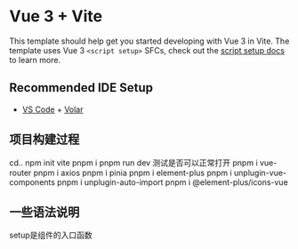 # Vue 3 + Vite

This template should help get you started developing with Vue 3 in Vite. The template uses Vue 3 `<script setup>` SFCs, check out the [script setup docs](https://v3.vuejs.org/api/sfc-script-setup.html#sfc-script-setup) to learn more.

## Recommended IDE Setup

- [VS Code](https://code.visualstudio.com/) + [Volar](https://marketplace.visualstudio.com/items?itemName=Vue.volar)

## 项目构建过程
cd..
npm init vite
pnpm i
pnpm run dev        测试是否可以正常打开
pnpm i vue-router
pnpm i axios
pnpm i pinia
pnpm i element-plus 
pnpm i unplugin-vue-components
pnpm i unplugin-auto-import
pnpm i  @element-plus/icons-vue      

## 一些语法说明 
setup是组件的入口函数

